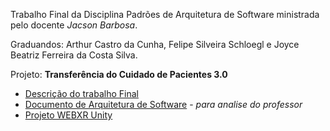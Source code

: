 Trabalho Final da Disciplina Padrões de Arquitetura de Software ministrada pelo docente <i>Jacson Barbosa</i>. 

Graduandos: Arthur Castro da Cunha, Felipe Silveira Schloegl e Joyce Beatriz Ferreira da Costa Silva.

Projeto: <b>Transferência do Cuidado de Pacientes 3.0</b>

- [Descrição do trabalho Final](https://docs.google.com/document/d/1mjfHMmuqEhak13JCuxc29DPbRSkCzAYpRMpAXkSkcFM/edit) 
- [Documento de Arquitetura de Software](https://docs.google.com/document/d/1r-WKgARDs5XG9AgJz_4WX3IK-rZhdjgkbNN0hu41mqs/edit?usp=sharing) - <i>para analise do professor</i>
- [Projeto WEBXR Unity](https://github.com/arthur-es/pas-poc)
